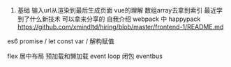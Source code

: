 1. 基础
  输入url从渲染到最后生成页面
  vue的理解
  数组array去拿到索引
  最近学到了什么新技术 可以拿来分享的
  自我介绍 
  webpack  中 happypack
https://github.com/xmindltd/hiring/blob/master/frontend-1/README.md


es6  promise / let const var /   解构赋值

flex 
居中布局
预加载和懒加载 
event loop
闭包 
eventbus
